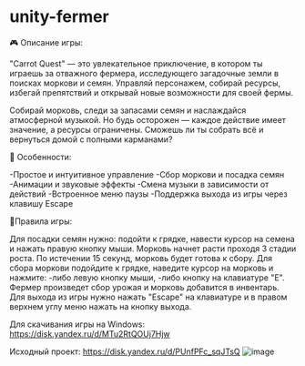 # unity-fermer
🎮 Описание игры:

"Carrot Quest" — это увлекательное приключение, в котором ты играешь за отважного фермера, исследующего загадочные земли в поисках моркови и семян. Управляй персонажем, собирай ресурсы, избегай препятствий и открывай новые возможности для своей фермы.

Собирай морковь, следи за запасами семян и наслаждайся атмосферной музыкой. Но будь осторожен — каждое действие имеет значение, а ресурсы ограничены. Сможешь ли ты собрать всё и вернуться домой с полными карманами?

🧩 Особенности:

-Простое и интуитивное управление
-Сбор моркови и посадка семян
-Анимации и звуковые эффекты
-Смена музыки в зависимости от действий
-Встроенное меню паузы
-Поддержка выхода из игры через клавишу Escape

👾Правила игры:

Для посадки семян нужно: подойти к грядке, навести курсор на семена и нажать правую кнопку мыши.
Морковь начнет расти проходя 3 стадии роста. По истечении 15 секунд, морковь будет готова к сбору. Для сбора моркови подойдите к грядке, наведите курсор на морковь и нажмите:
-либо левую кнопку мыши, 
-либо кнопку на клавиатуре "Е".
 Фермер произведет сбор урожая и морковь добавится в инвентарь.
Для выхода из игры нужно нажать "Escape" на клавиатуре и в правом верхнем углу меню нажать на кнопку выхода.

Для скачивания игры на Windows:
https://disk.yandex.ru/d/MTu2RtQOUj7Hjw

Исходный проект:
https://disk.yandex.ru/d/PUnfPFc_sqJTsQ
![image](https://github.com/user-attachments/assets/72e3a984-4c64-432c-ae60-514716fbf1e8)
